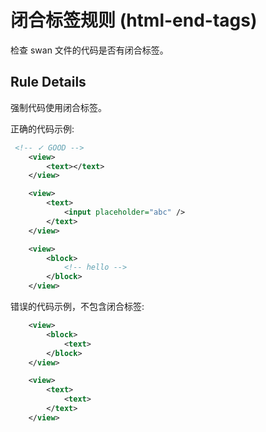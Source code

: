 # 闭合标签规则 (html-end-tags)

检查 swan 文件的代码是否有闭合标签。

## Rule Details

强制代码使用闭合标签。

正确的代码示例:

```xml
 <!-- ✓ GOOD -->
    <view>
        <text></text>
    </view>

    <view>
        <text>
            <input placeholder="abc" />
        </text>
    </view>

    <view>
        <block>
            <!-- hello -->
        </block>
    </view>
```

错误的代码示例，不包含闭合标签:

```xml
    <view>
        <block>
            <text>
        </block>
    </view>

    <view>
        <text>
            <text>
        </text>
    </view>
```



